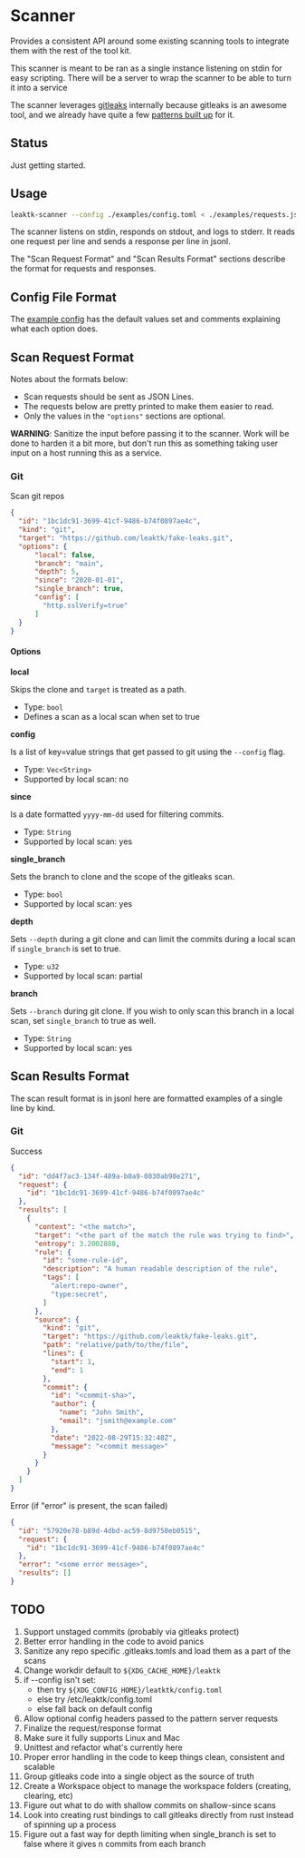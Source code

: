 # Scanner

Provides a consistent API around some existing scanning tools to integrate them
with the rest of the tool kit.

This scanner is meant to be ran as a single instance listening on stdin
for easy scripting. There will be a server to wrap the scanner to be able to
turn it into a service

The scanner leverages
[gitleaks](https://github.com/zricethezav/gitleaks)
internally because gitleaks is an awesome tool, and we already have quite a few
[patterns built up](https://github.com/leaktk/patterns)
for it.

## Status

Just getting started.

## Usage

```sh
leaktk-scanner --config ./examples/config.toml < ./examples/requests.jsonl
```

The scanner listens on stdin, responds on stdout, and logs to stderr.
It reads one request per line and sends a response per line in jsonl.

The "Scan Request Format" and "Scan Results Format" sections describe the
format for requests and responses.

## Config File Format

The [example config](./examples/config.toml) has the default values set and
comments explaining what each option does.

## Scan Request Format

Notes about the formats below:

* Scan requests should be sent as JSON Lines.
* The requests below are pretty printed to make them easier to read.
* Only the values in the `"options"` sections are optional.

**WARNING**: Sanitize the input before passing it to the scanner. Work will
be done to harden it a bit more, but don't run this as something taking user
input on a host running this as a service.

### Git

Scan git repos

```json
{
  "id": "1bc1dc91-3699-41cf-9486-b74f0897ae4c",
  "kind": "git",
  "target": "https://github.com/leaktk/fake-leaks.git",
  "options": {
      "local": false,
      "branch": "main",
      "depth": 5,
      "since": "2020-01-01",
      "single_branch": true,
      "config": [
        "http.sslVerify=true"
      ]
  }
}
```

#### Options

**local**

Skips the clone and `target` is treated as a path.

* Type: `bool`
* Defines a scan as a local scan when set to true

**config**

Is a list of key=value strings that get passed to git using the `--config`
flag.

* Type: `Vec<String>`
* Supported by local scan: no

**since**

Is a date formatted `yyyy-mm-dd` used for filtering commits.

* Type: `String`
* Supported by local scan: yes

**single_branch**

Sets the branch to clone and the scope of the gitleaks scan.

* Type: `bool`
* Supported by local scan: yes

**depth**

Sets `--depth` during a git clone and can limit the commits during a local
scan if `single_branch` is set to true.

* Type: `u32`
* Supported by local scan: partial

**branch**

Sets `--branch` during git clone. If you wish to only scan this branch in a
local scan, set `single_branch` to true as well.

* Type: `String`
* Supported by local scan: yes

## Scan Results Format

The scan result format is in jsonl here are formatted examples of a single
line by kind.

### Git

Success

```json
{
  "id": "dd4f7ac3-134f-489a-b0a9-0830ab98e271",
  "request": {
    "id": "1bc1dc91-3699-41cf-9486-b74f0897ae4c"
  },
  "results": [
    {
      "context": "<the match>",
      "target": "<the part of the match the rule was trying to find>",
      "entropy": 3.2002888,
      "rule": {
        "id": "some-rule-id",
        "description": "A human readable description of the rule",
        "tags": [
          "alert:repo-owner",
          "type:secret",
        ]
      },
      "source": {
        "kind": "git",
        "target": "https://github.com/leaktk/fake-leaks.git",
        "path": "relative/path/to/the/file",
        "lines": {
          "start": 1,
          "end": 1
        },
        "commit": {
          "id": "<commit-sha>",
          "author": {
            "name": "John Smith",
            "email": "jsmith@example.com"
          },
          "date": "2022-08-29T15:32:48Z",
          "message": "<commit message>"
        }
      }
    }
  ]
}
```

Error (if "error" is present, the scan failed)

```json
{
  "id": "57920e78-b89d-4dbd-ac59-8d9750eb0515",
  "request": {
    "id": "1bc1dc91-3699-41cf-9486-b74f0897ae4c"
  },
  "error": "<some error message>",
  "results": []
}
```

## TODO

1. Support unstaged commits (probably via gitleaks protect)
1. Better error handling in the code to avoid panics
1. Sanitize any repo specific .gitleaks.tomls and load them as a part of the scans
1. Change workdir default to `${XDG_CACHE_HOME}/leaktk`
1. if --config isn't set:
    * then try `${XDG_CONFIG_HOME}/leatktk/config.toml`
    * else try /etc/leaktk/config.toml
    * else fall back on default config
1. Allow optional config headers passed to the pattern server requests
1. Finalize the request/response format
1. Make sure it fully supports Linux and Mac
1. Unittest and refactor what's currently here
1. Proper error handling in the code to keep things clean, consistent and scalable
1. Group gitleaks code into a single object as the source of truth
1. Create a Workspace object to manage the workspace folders (creating, clearing, etc)
1. Figure out what to do with shallow commits on shallow-since scans
1. Look into creating rust bindings to call gitleaks directly from rust instead of spinning up a process
1. Figure out a fast way for depth limiting when single\_branch is set to false where it gives n commits from each branch

